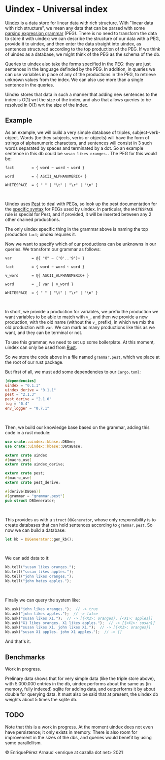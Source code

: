 # Uindex - Universal index

[Uindex][0] is a data store for linear data with rich structure.
With "linear data with rich structure",
we mean any data that can be parsed with some [parsing expression grammar][1] (PEG).
There is no need to transform the data to store it with uindex:
we can describe the structure of our data with a PEG, provide it to uindex,
and then enter the data straight into uindex,
as sentences structured according to the top production of the PEG.
If we think of uindex as a database, we might think of the PEG as the schema of the db.

Queries to uindex also take the forms specified in the PEG:
they are just sentences in the language definded by the PEG.
In addition, in queries we can use variables in place of any of the productions in the PEG,
to retrieve unknown values from the index.
We can also use more than a single sentence in the queries.

Uindex stores that data in such a manner that
adding new sentences to the index is O(1) wrt the size of the index,
and also that allows queries to be resolved in O(1) wrt the size of the index.

## Example

As an example, we will build a very simple database of triples, subject-verb-object.
Words (be they subjects, verbs or objects) will have the form of strings of alphanumeric characters,
and sentences will consist in 3 such words separated by spaces and terminated by a dot.
So an example sentence in this db could be ``susan likes oranges.``.
The PEG for this would be:

```pest
fact        = { word ~ word ~ word }

word        = { ASCII_ALPHANUMERIC+ }

WHITESPACE  = { " " | "\t" | "\r" | "\n" }
```
&nbsp;
&nbsp;

Uindex uses [Pest][2] to deal with PEGs, so look up the pest documentation for the [specific
syntax][4] for PEGs used by uindex. In particular, the ``WHITESPACE`` rule is special for Pest,
and if provided, it will be inserted between any 2 other chained productions.

The only uindex specific thing in the grammar above is naming the top production ``fact``;
uindex requires it.

Now we want to specify which of our productions can be unknowns in our queries.
We transform our grammar as follows:

```pest
var         = @{ "X" ~ ('0'..'9')+ }

fact        = { word ~ word ~ word }

v_word      = @{ ASCII_ALPHANUMERIC+ }

word        = _{ var | v_word }

WHITESPACE  = { " " | "\t" | "\r" | "\n" }
```
&nbsp;
&nbsp;

In short, we provide a production for variables, we prefix the production we want variables to be able to match
with ``v_``, and then we provide a new production, with the old name (without the ``v_`` prefix),
in which we mix the old production with `var`.
We can mark as many productions like this as we want, and they can be terminal or not.

To use this grammar, we need to set up some boilerplate. At this moment, uindex can only be used from [Rust][3].

So we store the code above in a file named ``grammar.pest``, which we place at the root of our rust package.

But first of all, we must add some dependencies to our `Cargo.toml`:

```toml
[dependencies]
uindex = "0.1.1"
uindex_derive = "0.1.1"
pest = "2.1.3"
pest_derive = "2.1.0"
log = "0.4"
env_logger = "0.7.1"
```
&nbsp;
&nbsp;

Then, we build our knowledge base based on the grammar, adding this code in a rust module:

```rust
use crate::uindex::kbase::DBGen;
use crate::uindex::kbase::DataBase;

extern crate uindex
#[macro_use]
extern crate uindex_derive;

extern crate pest;
#[macro_use]
extern crate pest_derive;

#[derive(DBGen)]
#[grammar = "grammar.pest"]
pub struct DBGenerator;
```
&nbsp;
&nbsp;

This provides us with a ``struct`` ``DBGenerator``, whose only responsibility is to
create databases that can hold sentences according to ``grammar.pest``.
So now we can build a database:

```rust
let kb = DBGenerator::gen_kb();
```
&nbsp;
&nbsp;

We can add data to it:

```rust
kb.tell("susan likes oranges.");
kb.tell("susan likes apples.");
kb.tell("john likes oranges.");
kb.tell("john hates apples.");
```
&nbsp;
&nbsp;

Finally we can query the system like:

```rust
kb.ask("john likes oranges.");  // -> true
kb.ask("john likes apples.");  // -> false
kb.ask("susan likes X1.");  // -> [{<X1>: oranges}, {<X1>: apples}]
kb.ask("X1 likes oranges. X1 likes apples.");  // -> [{<X1>: susan}]
kb.ask("susan likes X1. john likes X1.");  // -> [{<X1>: oranges}]
kb.ask("susan X1 apples. john X1 apples.");  // -> []
```

And that's it.

## Benchmarks

Work in progress.

Prelinary data shows that for very simple data (like the triple store above),
with 5.000.000 entries in the db, uindex performs about the same as (in memory, fully indexed) sqlite
for adding data, and outperforms it by about double for querying data.
It must also be said that at present, the uindex db weights about 5 times the sqlite db.

## TODO

Note that this is a work in progress. At the moment uindex does not even have persistence;
it only exists in memory. There is also room for improvement in the sizes of the dbs,
and queries would benefit by using some parallellism.

&copy; EnriquePérez Arnaud &lt;enrique at cazalla dot net&gt; 2021

[0]:https://uindex.modus_ponens.net
[1]:https://en.wikipedia.org/wiki/Parsing_expression_grammar
[2]:https://pest.rs
[3]:https://www.rust-lang.org
[4]:https://pest.rs/book/grammars/syntax.html
